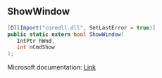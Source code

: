 ## ShowWindow

```csharp
[DllImport("coredll.dll", SetLastError = true)]
public static extern bool ShowWindow(
   IntPtr hWnd,
   int nCmdShow
);
```

Microsoft documentation: [Link](https://docs.microsoft.com/en-us/windows/win32/api/winuser/nf-winuser-showwindow)
